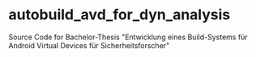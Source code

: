 # autobuild_avd_for_dyn_analysis
Source Code for Bachelor-Thesis "Entwicklung eines Build-Systems für Android Virtual Devices für Sicherheitsforscher"
